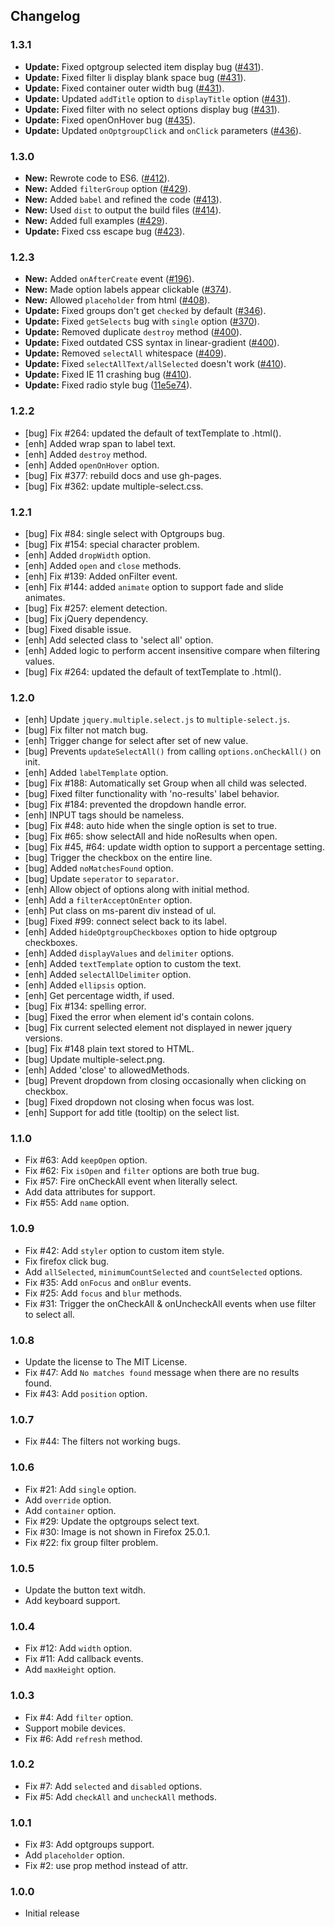 ## Changelog

### 1.3.1

- **Update:** Fixed optgroup selected item display bug ([#431](https://github.com/wenzhixin/multiple-select/pull/431)).
- **Update:** Fixed filter li display blank space bug ([#431](https://github.com/wenzhixin/multiple-select/pull/431)).
- **Update:** Fixed container outer width bug ([#431](https://github.com/wenzhixin/multiple-select/pull/431)).
- **Update:** Updated `addTitle` option to `displayTitle` option ([#431](https://github.com/wenzhixin/multiple-select/pull/431)).
- **Update:** Fixed filter with no select options display bug ([#431](https://github.com/wenzhixin/multiple-select/pull/431)).
- **Update:** Fixed openOnHover bug ([#435](https://github.com/wenzhixin/multiple-select/pull/435)).
- **Update:** Updated `onOptgroupClick` and `onClick` parameters ([#436](https://github.com/wenzhixin/multiple-select/pull/436)).

### 1.3.0

- **New:** Rewrote code to ES6. ([#412](https://github.com/wenzhixin/multiple-select/pull/412)).
- **New:** Added `filterGroup` option ([#429](https://github.com/wenzhixin/multiple-select/pull/429)).
- **New:** Added `babel` and refined the code ([#413](https://github.com/wenzhixin/multiple-select/pull/413)).
- **New:** Used `dist` to output the build files ([#414](https://github.com/wenzhixin/multiple-select/pull/414)).
- **New:** Added full examples ([#429](https://github.com/wenzhixin/multiple-select/pull/429)).
- **Update:** Fixed css escape bug ([#423](https://github.com/wenzhixin/multiple-select/pull/423)).

### 1.2.3

- **New:** Added `onAfterCreate` event ([#196](https://github.com/wenzhixin/multiple-select/pull/196)).
- **New:** Made option labels appear clickable ([#374](https://github.com/wenzhixin/multiple-select/pull/374)).
- **New:** Allowed `placeholder` from html ([#408](https://github.com/wenzhixin/multiple-select/pull/408)).
- **Update:** Fixed groups don't get `checked` by default ([#346](https://github.com/wenzhixin/multiple-select/pull/346)).
- **Update:** Fixed `getSelects` bug with `single` option ([#370](https://github.com/wenzhixin/multiple-select/pull/370)).
- **Update:** Removed duplicate `destroy` method ([#400](https://github.com/wenzhixin/multiple-select/pull/400)).
- **Update:** Fixed outdated CSS syntax in linear-gradient ([#400](https://github.com/wenzhixin/multiple-select/pull/400)).
- **Update:** Removed `selectAll` whitespace ([#409](https://github.com/wenzhixin/multiple-select/pull/409)).
- **Update:** Fixed `selectAllText/allSelected` doesn't work ([#410](https://github.com/wenzhixin/multiple-select/pull/410)).
- **Update:** Fixed IE 11 crashing bug ([#410](https://github.com/wenzhixin/multiple-select/pull/410)).
- **Update:** Fixed radio style bug ([11e5e74](https://github.com/wenzhixin/multiple-select/commit/11e5e74c99d2407605492608ec0f150eadfc59ad)).

### 1.2.2

* [bug] Fix #264: updated the default of textTemplate to .html().
* [enh] Added wrap span to label text.
* [enh] Added `destroy` method.
* [enh] Added `openOnHover` option.
* [bug] Fix #377: rebuild docs and use gh-pages.
* [bug] Fix #362: update multiple-select.css.

### 1.2.1

* [bug] Fix #84: single select with Optgroups bug.
* [bug] Fix #154: special character problem.
* [enh] Added `dropWidth` option.
* [enh] Added `open` and `close` methods.
* [enh] Fix #139: Added onFilter event.
* [enh] Fix #144: added `animate` option to support fade and slide animates.
* [bug] Fix #257: <label> element detection.
* [bug] Fix jQuery dependency.
* [bug] Fixed disable issue.
* [enh] Add selected class to 'select all' option.
* [enh] Added logic to perform accent insensitive compare when filtering values.
* [bug] Fix #264: updated the default of textTemplate to .html().

### 1.2.0

* [enh] Update `jquery.multiple.select.js` to `multiple-select.js`.
* [bug] Fix filter not match bug.
* [enh] Trigger change for select after set of new value.
* [bug] Prevents `updateSelectAll()` from calling `options.onCheckAll()` on init.
* [enh] Added `labelTemplate` option.
* [bug] Fix #188: Automatically set Group when all child was selected.
* [bug] Fixed filter functionality with 'no-results' label behavior.
* [bug] Fix #184: prevented the dropdown handle error.
* [enh] INPUT tags should be nameless.
* [bug] Fix #48: auto hide when the single option is set to true.
* [bug] Fix #65: show selectAll and hide noResults when open.
* [bug] Fix #45, #64: update width option to support a percentage setting.
* [bug] Trigger the checkbox on the entire line.
* [bug] Added `noMatchesFound` option.
* [bug] Update `seperator` to `separator`.
* [enh] Allow object of options along with initial method.
* [enh] Add a `filterAcceptOnEnter` option.
* [enh] Put class on ms-parent div instead of ul.
* [bug] Fixed #99: connect select back to its label.
* [enh] Added `hideOptgroupCheckboxes` option to hide optgroup checkboxes.
* [enh] Added `displayValues` and `delimiter` options.
* [enh] Added `textTemplate` option to custom the text.
* [enh] Added `selectAllDelimiter` option.
* [enh] Added `ellipsis` option.
* [enh] Get percentage width, if used.
* [bug] Fix #134: spelling error.
* [bug] Fixed the error when element id's contain colons.
* [bug] Fix current selected element not displayed in newer jquery versions.
* [bug] Fix #148 plain text stored to HTML.
* [bug] Update multiple-select.png.
* [enh] Added 'close' to allowedMethods.
* [bug] Prevent dropdown from closing occasionally when clicking on checkbox.
* [bug] Fixed dropdown not closing when focus was lost.
* [enh] Support for add title (tooltip) on the select list.

### 1.1.0

* Fix #63: Add ```keepOpen``` option.
* Fix #62: Fix ```isOpen``` and ```filter``` options are both true bug.
* Fix #57: Fire onCheckAll event when literally select.
* Add data attributes for support.
* Fix #55: Add ```name``` option.

### 1.0.9

* Fix #42: Add ```styler``` option to custom item style.
* Fix firefox click bug.
* Add ```allSelected```, ```minimumCountSelected``` and ```countSelected``` options.
* Fix #35: Add ```onFocus``` and ```onBlur``` events.
* Fix #25: Add ```focus``` and ```blur``` methods.
* Fix #31: Trigger the onCheckAll & onUncheckAll events when use filter to select all.

### 1.0.8

* Update the license to The MIT License.
* Fix #47: Add ```No matches found``` message when there are no results found.
* Fix #43: Add ```position``` option.

### 1.0.7

* Fix #44: The filters not working bugs.

### 1.0.6

* Fix #21: Add ```single``` option.
* Add ```override``` option.
* Add ```container``` option.
* Fix #29: Update the optgroups select text.
* Fix #30: Image is not shown in Firefox 25.0.1.
* Fix #22: fix group filter problem.

### 1.0.5

* Update the button text witdh.
* Add keyboard support.

### 1.0.4

* Fix #12: Add ```width``` option.
* Fix #11: Add callback events.
* Add ```maxHeight``` option.

### 1.0.3

* Fix #4: Add ```filter``` option.
* Support mobile devices.
* Fix #6: Add ```refresh``` method.

### 1.0.2

* Fix #7: Add ```selected``` and ```disabled``` options.
* Fix #5: Add ```checkAll``` and ```uncheckAll``` methods.

### 1.0.1

* Fix #3: Add optgroups support.
* Add ```placeholder``` option.
* Fix #2: use prop method instead of attr.

### 1.0.0

* Initial release
